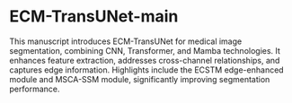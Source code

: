 # ECM-TransUNet-main
This manuscript introduces ECM-TransUNet for medical image segmentation, combining CNN, Transformer, and Mamba technologies. It enhances feature extraction, addresses cross-channel relationships, and captures edge information. Highlights include the ECSTM edge-enhanced module and MSCA-SSM module, significantly improving segmentation performance.
